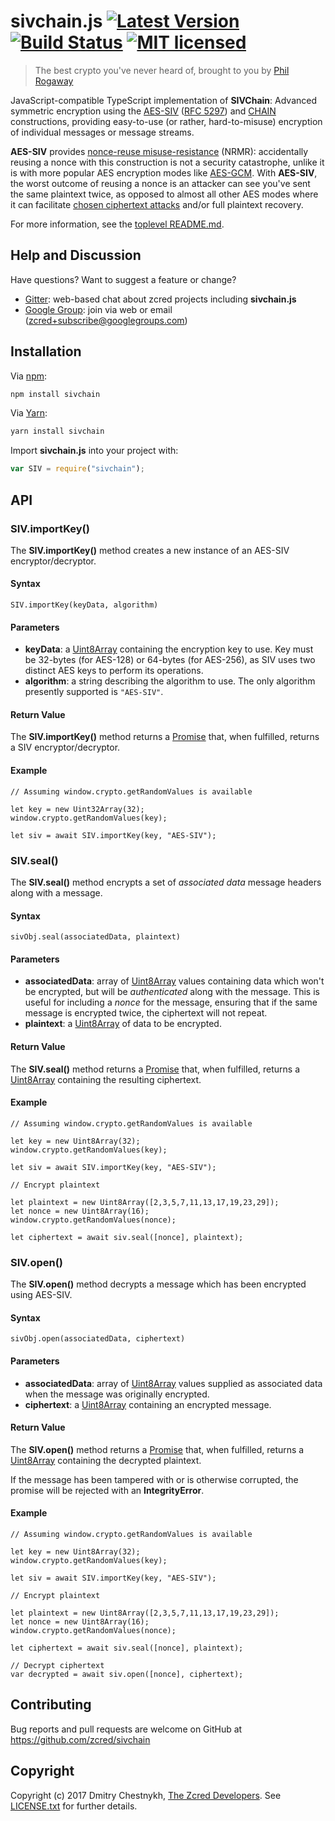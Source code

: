 # sivchain.js [![Latest Version][npm-shield]][npm-link] [![Build Status][build-image]][build-link] [![MIT licensed][license-image]][license-link]

[npm-shield]: https://img.shields.io/npm/v/sivchain.svg
[npm-link]: https://www.npmjs.com/package/sivchain
[build-image]: https://secure.travis-ci.org/zcred/sivchain.svg?branch=master
[build-link]: http://travis-ci.org/zcred/sivchain
[license-image]: https://img.shields.io/badge/license-MIT-blue.svg
[license-link]: https://github.com/zcred/sivchain/blob/master/LICENSE.txt

> The best crypto you've never heard of, brought to you by [Phil Rogaway]

JavaScript-compatible TypeScript implementation of **SIVChain**:
Advanced symmetric encryption using the [AES-SIV] ([RFC 5297]) and [CHAIN]
constructions, providing easy-to-use (or rather, hard-to-misuse) encryption of
individual messages or message streams.

**AES-SIV** provides [nonce-reuse misuse-resistance] (NRMR): accidentally
reusing a nonce with this construction is not a security catastrophe,
unlike it is with more popular AES encryption modes like [AES-GCM].
With **AES-SIV**, the worst outcome of reusing a nonce is an attacker
can see you've sent the same plaintext twice, as opposed to almost all other
AES modes where it can facilitate [chosen ciphertext attacks] and/or
full plaintext recovery.

For more information, see the [toplevel README.md].

[Phil Rogaway]: https://en.wikipedia.org/wiki/Phillip_Rogaway
[AES-SIV]: https://www.iacr.org/archive/eurocrypt2006/40040377/40040377.pdf
[RFC 5297]: https://tools.ietf.org/html/rfc5297
[CHAIN]: http://web.cs.ucdavis.edu/~rogaway/papers/oae.pdf
[nonce-reuse misuse-resistance]: https://www.lvh.io/posts/nonce-misuse-resistance-101.html
[AES-GCM]: https://en.wikipedia.org/wiki/Galois/Counter_Mode
[chosen ciphertext attacks]: https://en.wikipedia.org/wiki/Chosen-ciphertext_attack
[toplevel README.md]: https://github.com/zcred/sivchain/blob/master/README.md

## Help and Discussion

Have questions? Want to suggest a feature or change?

* [Gitter]: web-based chat about zcred projects including **sivchain.js**
* [Google Group]: join via web or email ([zcred+subscribe@googlegroups.com])

[Gitter]: https://gitter.im/zcred/Lobby
[Google Group]: https://groups.google.com/forum/#!forum/zcred
[zcred+subscribe@googlegroups.com]: mailto:zcred+subscribe@googlegroups.com

## Installation

Via [npm](https://www.npmjs.com/):

```bash
npm install sivchain
```

Via [Yarn](https://yarnpkg.com/):

```bash
yarn install sivchain
```

Import **sivchain.js** into your project with:

```js
var SIV = require("sivchain");
```

## API

### SIV.importKey()

The **SIV.importKey()** method creates a new instance of an AES-SIV
encryptor/decryptor.

#### Syntax

```
SIV.importKey(keyData, algorithm)
```

#### Parameters

* **keyData**: a [Uint8Array] containing the encryption key to use.
  Key must be 32-bytes (for AES-128) or 64-bytes (for AES-256), as
  SIV uses two distinct AES keys to perform its operations.
* **algorithm**: a string describing the algorithm to use. The only algorithm
  presently supported is `"AES-SIV"`.

#### Return Value

The **SIV.importKey()** method returns a [Promise] that, when fulfilled,
returns a SIV encryptor/decryptor.

#### Example

```
// Assuming window.crypto.getRandomValues is available

let key = new Uint32Array(32);
window.crypto.getRandomValues(key);

let siv = await SIV.importKey(key, "AES-SIV");
```

### SIV.seal()

The **SIV.seal()** method encrypts a set of *associated data* message
headers along with a message.

#### Syntax

```
sivObj.seal(associatedData, plaintext)
```

#### Parameters

* **associatedData**: array of [Uint8Array] values containing data which won't
  be encrypted, but will be *authenticated* along with the message. This is
  useful for including a *nonce* for the message, ensuring that if the same
  message is encrypted twice, the ciphertext will not repeat.
* **plaintext**: a [Uint8Array] of data to be encrypted.

#### Return Value

The **SIV.seal()** method returns a [Promise] that, when fulfilled,
returns a [Uint8Array] containing the resulting ciphertext.

#### Example

```
// Assuming window.crypto.getRandomValues is available

let key = new Uint8Array(32);
window.crypto.getRandomValues(key);

let siv = await SIV.importKey(key, "AES-SIV");

// Encrypt plaintext

let plaintext = new Uint8Array([2,3,5,7,11,13,17,19,23,29]);
let nonce = new Uint8Array(16);
window.crypto.getRandomValues(nonce);

let ciphertext = await siv.seal([nonce], plaintext);
```

### SIV.open()

The **SIV.open()** method decrypts a message which has been encrypted using AES-SIV.

#### Syntax

```
sivObj.open(associatedData, ciphertext)
```

#### Parameters

* **associatedData**: array of [Uint8Array] values supplied as associated data
  when the message was originally encrypted.
* **ciphertext**: a [Uint8Array] containing an encrypted message.

#### Return Value

The **SIV.open()** method returns a [Promise] that, when fulfilled,
returns a [Uint8Array] containing the decrypted plaintext.

If the message has been tampered with or is otherwise corrupted, the promise
will be rejected with an **IntegrityError**.

#### Example

```
// Assuming window.crypto.getRandomValues is available

let key = new Uint8Array(32);
window.crypto.getRandomValues(key);

let siv = await SIV.importKey(key, "AES-SIV");

// Encrypt plaintext

let plaintext = new Uint8Array([2,3,5,7,11,13,17,19,23,29]);
let nonce = new Uint8Array(16);
window.crypto.getRandomValues(nonce);

let ciphertext = await siv.seal([nonce], plaintext);

// Decrypt ciphertext
var decrypted = await siv.open([nonce], ciphertext);
```

[Promise]: https://developer.mozilla.org/en-US/docs/Web/JavaScript/Reference/Global_Objects/Promise
[Uint8Array]: https://developer.mozilla.org/en-US/docs/Web/JavaScript/Reference/Global_Objects/Uint8Array

## Contributing

Bug reports and pull requests are welcome on GitHub at https://github.com/zcred/sivchain

## Copyright

Copyright (c) 2017 Dmitry Chestnykh, [The Zcred Developers][AUTHORS].
See [LICENSE.txt] for further details.

[AUTHORS]: https://github.com/zcred/zcred/blob/master/AUTHORS.md
[LICENSE.txt]: https://github.com/zcred/sivchain/blob/master/js/LICENSE.txt
